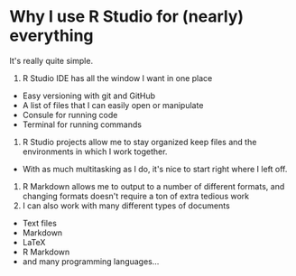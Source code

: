 # Why I use R Studio for (nearly) everything

It's really quite simple.

1. R Studio IDE has all the window I want in one place

  - Easy versioning with git and GitHub
  - A list of files that I can easily open or manipulate
  - Consule for running code
  - Terminal for running commands
1. R Studio projects allow me to stay organized keep files and the environments in which I work together.

  - With as much multitasking as I do, it's nice to start right where I left off.
1. R Markdown allows me to output to a number of different formats, and changing formats doesn't require a ton of extra tedious work
1. I can also work with many different types of documents

  - Text files
  - Markdown
  - LaTeX
  - R Markdown
  - and many programming languages...